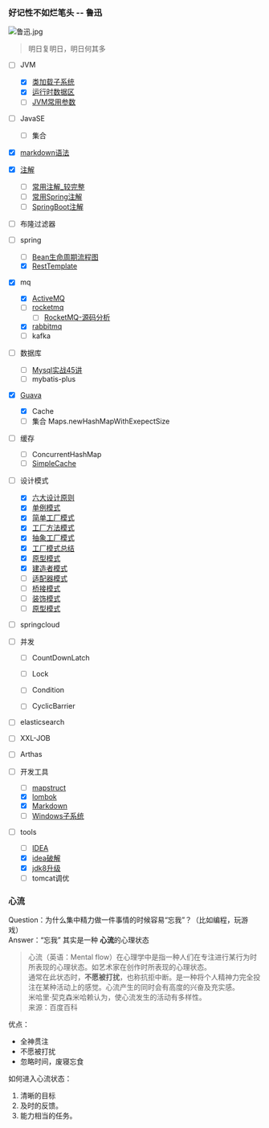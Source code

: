 ### 好记性不如烂笔头    --  鲁迅
![鲁迅.jpg](http://ww1.sinaimg.cn/large/005CzYvJgy1ge1php2eplj3073073t8s.jpg)
> 明日复明日，明日何其多

- [ ] JVM
    - [x] [类加载子系统](note/JVM/类加载子系统.md)
    - [x] [运行时数据区](note/JVM/运行时数据区.md)
    - [ ] [JVM常用参数]()

- [ ] JavaSE
  - [ ] 集合
- [x] [markdown语法](note/Markdown.md)

- [x] [注解](note/java/annotation.md#注解)

  - [ ]  [常用注解_较完整](https://github.com/Snailclimb/JavaGuide/blob/master/docs/system-design/framework/spring/spring-annotations.md)
  - [ ]  [常用Spring注解](note/java/SpringAnnotation.md)
  - [ ]  [SpringBoot注解](note\java\SpringBoot注解.md)

- [ ] 布隆过滤器

- [ ] spring
    - [ ] [Bean生命周期流程图](note/spring/Bean生命周期流程图.md)
    - [x] [RestTemplate](demos/src/main/java/com/linhuanjie/spring/RestTemplateDemo.java#L7-L26)

- [x] mq
  - [x] [ActiveMQ](note/mq/ActiveMQ.md#mqmessage-queue应用场景)
  - [ ] [rocketmq](note/mq/RocketMQ-01.md)
    - [ ] [RocketMQ-源码分析](note/mq/RocketMQ-03.md#2-源码分析)
  - [x] [rabbitmq](note/mq/RabbitMQ.md)
  - [ ] kafka

- [ ] 数据库
  - [ ] [Mysql实战45讲](note/MySQL45讲/README.md)
  - [ ] mybatis-plus

- [x] [Guava](demos/src/main/java/com/linhuanjie/guava/README.md)
  - [x] Cache
  - [ ] 集合 Maps.newHashMapWithExepectSize

- [ ] 缓存
    - [ ] ConcurrentHashMap
    - [ ] [SimpleCache](base/src/main/java/com/linhuanjie/common/utils/SimpleCache.java#L10-L118)

- [ ] 设计模式
  - [x] [六大设计原则](note/java/设计模式/六大设计原则.md)
  - [x] [单例模式](note/java/设计模式/单例模式.md)
  - [x] [简单工厂模式](note/java/设计模式/简单工厂模式.md)
  - [x] [工厂方法模式](note/java/设计模式/工厂方法模式.md)
  - [x] [抽象工厂模式](note/java/设计模式/抽象工厂模式.md)
  - [x] [工厂模式总结](note/java/设计模式/工厂模式总结.md)
  - [x] [原型模式](note/java/设计模式/原型模式.md)
  - [x] [建造者模式](note/java/设计模式/建造者模式.md)
  - [ ] [适配器模式](note/java/设计模式/适配器模式.md)
  - [ ] [桥接模式](note/java/设计模式/桥接模式.md)
  - [ ] [装饰模式](note/设计模式/装饰模式.md)
  - [ ] [原型模式]()

- [ ] springcloud

- [ ] 并发
    - [ ] CountDownLatch
    - [ ] Lock
    - [ ] Condition
    - [ ] CyclicBarrier


- [ ] elasticsearch

- [ ] XXL-JOB

- [ ] Arthas

- [ ] 开发工具
    - [ ] [mapstruct](demos/src/main/java/com/linhuanjie/mapstruct/MapStructTest.java)
    - [x] [lombok](note/lombok.md)
    - [x] [Markdown](note/Markdown.md)
    - [ ] [Windows子系统](note/Windows子系统.md)

- [ ] tools
    - [ ] [IDEA](note/tools/IDEA.md)
    - [x] [idea破解](https://zhile.io/2018/08/25/jetbrains-license-server-crack.html)
    - [x] [jdk8升级](note/升级jdk8.md)
    - [ ] tomcat调优

### 心流
Question：为什么集中精力做一件事情的时候容易“忘我”？（比如编程，玩游戏）  
Answer：“忘我” 其实是一种 **心流**的心理状态
> 心流（英语：Mental flow）在心理学中是指一种人们在专注进行某行为时所表现的心理状态。如艺术家在创作时所表现的心理状态。  
> 通常在此状态时，**不愿被打扰**，也称抗拒中断。是一种将个人精神力完全投注在某种活动上的感觉。心流产生的同时会有高度的兴奋及充实感。  
> 米哈里·契克森米哈赖认为，使心流发生的活动有多样性。  
> 来源：百度百科

优点：
- 全神贯注
- 不愿被打扰
- 忽略时间，废寝忘食

如何进入心流状态：
1. 清晰的目标
2. 及时的反馈。
3. 能力相当的任务。

